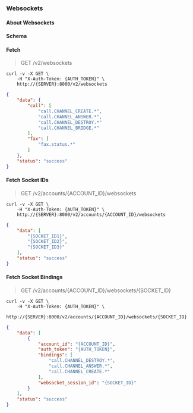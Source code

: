 ### Websockets

#### About Websockets

#### Schema



#### Fetch

> GET /v2/websockets

```shell
curl -v -X GET \
    -H "X-Auth-Token: {AUTH_TOKEN}" \
    http://{SERVER}:8000/v2/websockets
```

```json
{
    "data": {
        "call": [
            "call.CHANNEL_CREATE.*",
            "call.CHANNEL_ANSWER.*",
            "call.CHANNEL_DESTROY.*"
            "call.CHANNEL_BRIDGE.*"
        ],
        "fax": [
            "fax.status.*"
        ]
    },
    "status": "success"
}
```


#### Fetch Socket IDs

> GET /v2/accounts/{ACCOUNT_ID}/websockets

```shell
curl -v -X GET \
    -H "X-Auth-Token: {AUTH_TOKEN}" \
    http://{SERVER}:8000/v2/accounts/{ACCOUNT_ID}/websockets
```

```json
{
    "data": [
        "{SOCKET_ID1}",
        "{SOCKET_ID2}",
        "{SOCKET_ID3}"
    ],
    "status": "success"
}
```


#### Fetch Socket Bindings

> GET /v2/accounts/{ACCOUNT_ID}/websockets/{SOCKET_ID}

```shell
curl -v -X GET \
    -H "X-Auth-Token: {AUTH_TOKEN}" \
    http://{SERVER}:8000/v2/accounts/{ACCOUNT_ID}/websockets/{SOCKET_ID}
```

```json
{
    "data": [
        {
            "account_id": "{ACCOUNT_ID}",
            "auth_token": "{AUTH_TOKEN}",
            "bindings": [
                "call.CHANNEL_DESTROY.*",
                "call.CHANNEL_ANSWER.*",
                "call.CHANNEL_CREATE.*"
            ],
            "websocket_session_id": "{SOCKET_ID}"
        }
    ],
    "status": "success"
}
```
